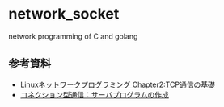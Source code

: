 # network_socket
network programming of C and golang


## 参考資料
- [Linuxネットワークプログラミング Chapter2:TCP通信の基礎](https://www.sbcr.jp/books/img/Linuxnet_02.pdf)
- [コネクション型通信：サーバプログラムの作成](http://research.nii.ac.jp/~ichiro/syspro98/server.html)